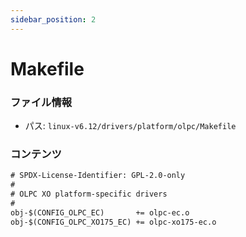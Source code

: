 ```yaml
---
sidebar_position: 2
---
```

# Makefile

### ファイル情報

- パス: `linux-v6.12/drivers/platform/olpc/Makefile`

### コンテンツ

```txt
# SPDX-License-Identifier: GPL-2.0-only
#
# OLPC XO platform-specific drivers
#
obj-$(CONFIG_OLPC_EC)		+= olpc-ec.o
obj-$(CONFIG_OLPC_XO175_EC)	+= olpc-xo175-ec.o

```
